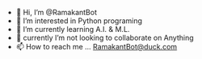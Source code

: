- 👋 Hi, I’m @RamakantBot
- 👀 I’m interested in Python programing
- 🌱 I’m currently learning A.I. & M.L.
- 💞️ currently I’m not looking to collaborate on Anything
- 📫 How to reach me ... RamakantBot@duck.com

<!---
RamakantBot/RamakantBot is a ✨ special ✨ repository because its `README.md` (this file) appears on your GitHub profile.
You can click the Preview link to take a look at your changes.
--->
